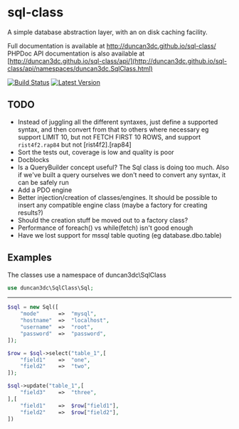 sql-class
=========

A simple database abstraction layer, with an on disk caching facility.  

Full documentation is available at http://duncan3dc.github.io/sql-class/  
PHPDoc API documentation is also available at [http://duncan3dc.github.io/sql-class/api/](http://duncan3dc.github.io/sql-class/api/namespaces/duncan3dc.SqlClass.html)  

[![Build Status](https://img.shields.io/travis/duncan3dc/sql-class.svg)](https://travis-ci.org/duncan3dc/sql-class)
[![Latest Version](https://img.shields.io/packagist/v/duncan3dc/sql-class.svg)](https://packagist.org/packages/duncan3dc/sql-class)


TODO
----
* Instead of juggling all the different syntaxes, just define a supported syntax, and then convert from that to others where necessary
  eg support LIMIT 10, but not FETCH FIRST 10 ROWS, and support `rist4f2.rap84` but not [rist4f2].[rap84]
* Sort the tests out, coverage is low and quality is poor
* Docblocks
* Is a QueryBuilder concept useful? The Sql class is doing too much. Also if we've built a query ourselves we don't need to convert any syntax, it can be safely run
* Add a PDO engine
* Better injection/creation of classes/engines. It should be possible to insert any compatible engine class (maybe a factory for creating results?)
* Should the creation stuff be moved out to a factory class?
* Performance of foreach() vs while(fetch) isn't good enough
* Have we lost support for mssql table quoting (eg database.dbo.table)


Examples
--------

The classes use a namespace of duncan3dc\SqlClass
```php
use duncan3dc\SqlClass\Sql;
```

-------------------

```php
$sql = new Sql([
    "mode"      =>  "mysql",
    "hostname"  =>  "localhost",
    "username"  =>  "root",
    "password"  =>  "password",
]);

$row = $sql->select("table_1",[
    "field1"    =>  "one",
    "field2"    =>  "two",
]);

$sql->update("table_1",[
    "field3"    =>  "three",
],[
    "field1"    =>  $row["field1"],
    "field2"    =>  $row["field2"],
])
```
